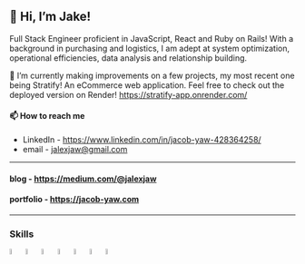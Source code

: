 ## 👋 Hi, I’m Jake!
Full Stack Engineer proficient in JavaScript, React and Ruby on Rails! With a background in purchasing and logistics, I am adept at system optimization, operational efficiencies, data analysis and relationship building.

🌱 I’m currently making improvements on a few projects, my most recent one being Stratify! An eCommerce web application. Feel free to check out the deployed version on Render! https://stratify-app.onrender.com/

#### 📫 How to reach me
- LinkedIn - https://www.linkedin.com/in/jacob-yaw-428364258/
- email - jalexjaw@gmail.com
---
#### blog - https://medium.com/@jalexjaw

#### portfolio - https://jacob-yaw.com
---
### Skills
<img height="5%" width="5%" align="left" src="https://cdn.jsdelivr.net/gh/devicons/devicon/icons/javascript/javascript-original.svg" />
<img height="5%" width="5%" align="left" src="https://cdn.jsdelivr.net/gh/devicons/devicon/icons/react/react-original.svg" />
<img height="5%" width="5%" align="left" src="https://cdn.jsdelivr.net/gh/devicons/devicon/icons/ruby/ruby-plain.svg" />
<img height="5%" width="5%" align="left" src="https://cdn.jsdelivr.net/gh/devicons/devicon/icons/rails/rails-plain-wordmark.svg" />
<img height="5%" width="5%" align="left" src="https://cdn.jsdelivr.net/gh/devicons/devicon/icons/postgresql/postgresql-original.svg" />
<img height="5%" width="5%" align="left" src="https://cdn.jsdelivr.net/gh/devicons/devicon/icons/sqlite/sqlite-original.svg" />
<img height="5%" width="5%" align="left" src="https://cdn.jsdelivr.net/gh/devicons/devicon/icons/html5/html5-original.svg" />


<!---
Huntysaurus/Huntysaurus is a ✨ special ✨ repository because its `README.md` (this file) appears on your GitHub profile.
You can click the Preview link to take a look at your changes.
--->
